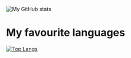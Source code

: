 ![My GitHub stats](https://github-readme-stats.vercel.app/api?username=murtazoxurramov&show_icons=true&theme=dracula)
# My favourite languages
[![Top Langs](https://github-readme-stats.vercel.app/api/top-langs/?username=murtazoxurramov)](https://github.com/anuraghazra/github-readme-stats)
